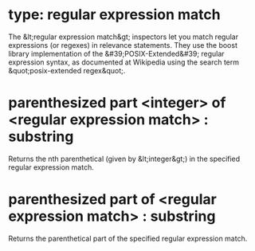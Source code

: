 # type: regular expression match

The &amp;lt;regular expression match&amp;gt; inspectors let you match regular expressions (or regexes) in relevance statements. They use the boost library implementation of the &amp;#39;POSIX-Extended&amp;#39; regular expression syntax, as documented at Wikipedia using the search term &amp;quot;posix-extended regex&amp;quot;.

# parenthesized part &lt;integer&gt; of &lt;regular expression match&gt; : substring

Returns the nth parenthetical (given by &amp;lt;integer&amp;gt;) in the specified regular expression match.

# parenthesized part of &lt;regular expression match&gt; : substring

Returns the parenthetical part of the specified regular expression match.
